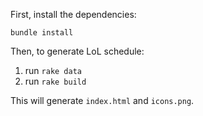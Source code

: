 First, install the dependencies:

`bundle install`

Then, to generate LoL schedule:

1. run `rake data`
2. run `rake build`

This will generate `index.html` and `icons.png`.